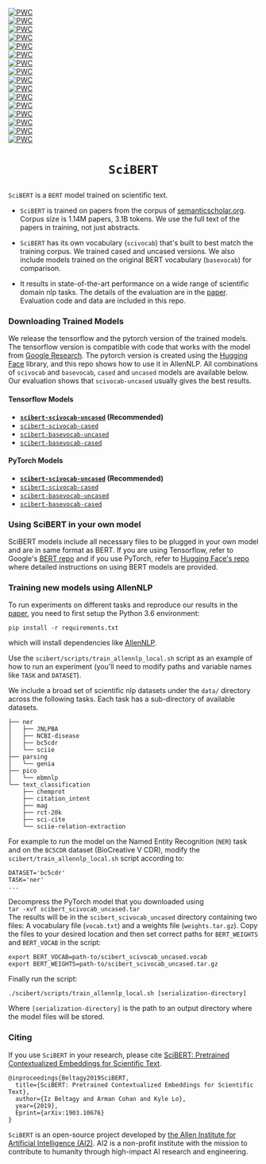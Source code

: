 [![PWC](https://img.shields.io/endpoint.svg?url=https://paperswithcode.com/badge/scibert-pretrained-contextualized-embeddings/named-entity-recognition-bc5cdr)](https://paperswithcode.com/sota/named-entity-recognition-bc5cdr?p=scibert-pretrained-contextualized-embeddings)  
[![PWC](https://img.shields.io/endpoint.svg?url=https://paperswithcode.com/badge/scibert-pretrained-contextualized-embeddings/relation-extraction-chemprot)](https://paperswithcode.com/sota/relation-extraction-chemprot?p=scibert-pretrained-contextualized-embeddings)  
[![PWC](https://img.shields.io/endpoint.svg?url=https://paperswithcode.com/badge/scibert-pretrained-contextualized-embeddings/participant-intervention-comparison-outcome)](https://paperswithcode.com/sota/participant-intervention-comparison-outcome?p=scibert-pretrained-contextualized-embeddings)  
[![PWC](https://img.shields.io/endpoint.svg?url=https://paperswithcode.com/badge/scibert-pretrained-contextualized-embeddings/named-entity-recognition-ncbi-disease)](https://paperswithcode.com/sota/named-entity-recognition-ncbi-disease?p=scibert-pretrained-contextualized-embeddings)  
[![PWC](https://img.shields.io/endpoint.svg?url=https://paperswithcode.com/badge/scibert-pretrained-contextualized-embeddings/sentence-classification-paper-field)](https://paperswithcode.com/sota/sentence-classification-paper-field?p=scibert-pretrained-contextualized-embeddings)  
[![PWC](https://img.shields.io/endpoint.svg?url=https://paperswithcode.com/badge/scibert-pretrained-contextualized-embeddings/citation-intent-classification-scicite)](https://paperswithcode.com/sota/citation-intent-classification-scicite?p=scibert-pretrained-contextualized-embeddings)  
[![PWC](https://img.shields.io/endpoint.svg?url=https://paperswithcode.com/badge/scibert-pretrained-contextualized-embeddings/sentence-classification-sciencecite)](https://paperswithcode.com/sota/sentence-classification-sciencecite?p=scibert-pretrained-contextualized-embeddings)  
[![PWC](https://img.shields.io/endpoint.svg?url=https://paperswithcode.com/badge/scibert-pretrained-contextualized-embeddings/relation-extraction-scierc)](https://paperswithcode.com/sota/relation-extraction-scierc?p=scibert-pretrained-contextualized-embeddings)  
[![PWC](https://img.shields.io/endpoint.svg?url=https://paperswithcode.com/badge/scibert-pretrained-contextualized-embeddings/named-entity-recognition-scierc)](https://paperswithcode.com/sota/named-entity-recognition-scierc?p=scibert-pretrained-contextualized-embeddings)  
[![PWC](https://img.shields.io/endpoint.svg?url=https://paperswithcode.com/badge/scibert-pretrained-contextualized-embeddings/citation-intent-classification-acl-arc)](https://paperswithcode.com/sota/citation-intent-classification-acl-arc?p=scibert-pretrained-contextualized-embeddings)  
[![PWC](https://img.shields.io/endpoint.svg?url=https://paperswithcode.com/badge/scibert-pretrained-contextualized-embeddings/sentence-classification-acl-arc)](https://paperswithcode.com/sota/sentence-classification-acl-arc?p=scibert-pretrained-contextualized-embeddings)  
[![PWC](https://img.shields.io/endpoint.svg?url=https://paperswithcode.com/badge/scibert-pretrained-contextualized-embeddings/dependency-parsing-genia-las)](https://paperswithcode.com/sota/dependency-parsing-genia-las?p=scibert-pretrained-contextualized-embeddings)  
[![PWC](https://img.shields.io/endpoint.svg?url=https://paperswithcode.com/badge/scibert-pretrained-contextualized-embeddings/dependency-parsing-genia-uas)](https://paperswithcode.com/sota/dependency-parsing-genia-uas?p=scibert-pretrained-contextualized-embeddings)    
[![PWC](https://img.shields.io/endpoint.svg?url=https://paperswithcode.com/badge/scibert-pretrained-contextualized-embeddings/named-entity-recognition-jnlpba)](https://paperswithcode.com/sota/named-entity-recognition-jnlpba?p=scibert-pretrained-contextualized-embeddings)   
[![PWC](https://img.shields.io/endpoint.svg?url=https://paperswithcode.com/badge/scibert-pretrained-contextualized-embeddings/sentence-classification-pubmed-20k-rct)](https://paperswithcode.com/sota/sentence-classification-pubmed-20k-rct?p=scibert-pretrained-contextualized-embeddings)  
[![PWC](https://img.shields.io/endpoint.svg?url=https://paperswithcode.com/badge/scibert-pretrained-contextualized-embeddings/sentence-classification-scicite)](https://paperswithcode.com/sota/sentence-classification-scicite?p=scibert-pretrained-contextualized-embeddings)


# <p align=center>`SciBERT`</p>
`SciBERT` is a `BERT` model trained on scientific text.

* `SciBERT` is trained on papers from the corpus of [semanticscholar.org](https://semanticscholar.org). Corpus size is 1.14M papers, 3.1B tokens. We use the full text of the papers in training, not just abstracts.

* `SciBERT` has its own vocabulary (`scivocab`) that's built to best match the training corpus. We trained cased and uncased versions. We also include models trained on the original BERT vocabulary (`basevocab`) for comparison.

* It results in state-of-the-art performance on a wide range of scientific domain nlp tasks. The details of the evaluation are in the [paper](https://arxiv.org/abs/1903.10676). Evaluation code and data are included in this repo. 

### Downloading Trained Models
We release the tensorflow and the pytorch version of the trained models. The tensorflow version is compatible with code that works with the model from [Google Research](https://github.com/google-research/bert). The pytorch version is created using the [Hugging Face](https://github.com/huggingface/pytorch-pretrained-BERT) library, and this repo shows how to use it in AllenNLP.  All combinations of `scivocab` and `basevocab`, `cased` and `uncased` models are available below. Our evaluation shows that `scivocab-uncased` usually gives the best results.

#### Tensorflow Models
* __[`scibert-scivocab-uncased`](https://s3-us-west-2.amazonaws.com/ai2-s2-research/scibert/tensorflow_models/scibert_scivocab_uncased.tar.gz) (Recommended)__
* [`scibert-scivocab-cased`](https://s3-us-west-2.amazonaws.com/ai2-s2-research/scibert/tensorflow_models/scibert_scivocab_cased.tar.gz)
* [`scibert-basevocab-uncased`](https://s3-us-west-2.amazonaws.com/ai2-s2-research/scibert/tensorflow_models/scibert_basevocab_uncased.tar.gz)
* [`scibert-basevocab-cased`](https://s3-us-west-2.amazonaws.com/ai2-s2-research/scibert/tensorflow_models/scibert_basevocab_cased.tar.gz)

#### PyTorch Models
* __[`scibert-scivocab-uncased`](https://s3-us-west-2.amazonaws.com/ai2-s2-research/scibert/pytorch_models/scibert_scivocab_uncased.tar) (Recommended)__
* [`scibert-scivocab-cased`](https://s3-us-west-2.amazonaws.com/ai2-s2-research/scibert/pytorch_models/scibert_scivocab_cased.tar)
* [`scibert-basevocab-uncased`](https://s3-us-west-2.amazonaws.com/ai2-s2-research/scibert/pytorch_models/scibert_basevocab_uncased.tar)
* [`scibert-basevocab-cased`](https://s3-us-west-2.amazonaws.com/ai2-s2-research/scibert/pytorch_models/scibert_basevocab_cased.tar)

### Using SciBERT in your own model

SciBERT models include all necessary files to be plugged in your own model and are in same format as BERT.
If you are using Tensorflow, refer to Google's [BERT repo](https://github.com/google-research/bert) and if you use PyTorch, refer to [Hugging Face's repo](https://github.com/huggingface/pytorch-pretrained-BERT) where detailed instructions on using BERT models are provided. 

### Training new models using AllenNLP

To run experiments on different tasks and reproduce our results in the [paper](https://arxiv.org/abs/1903.10676), you need to first setup the Python 3.6 environment:

```pip install -r requirements.txt```

which will install dependencies like [AllenNLP](https://github.com/allenai/allennlp/).

Use the `scibert/scripts/train_allennlp_local.sh` script as an example of how to run an experiment (you'll need to modify paths and variable names like `TASK` and `DATASET`).

We include a broad set of scientific nlp datasets under the `data/` directory across the following tasks. Each task has a sub-directory of available datasets.
```
├── ner
│   ├── JNLPBA
│   ├── NCBI-disease
│   ├── bc5cdr
│   └── sciie
├── parsing
│   └── genia
├── pico
│   └── ebmnlp
└── text_classification
    ├── chemprot
    ├── citation_intent
    ├── mag
    ├── rct-20k
    ├── sci-cite
    └── sciie-relation-extraction
```

For example to run the model on the Named Entity Recognition (`NER`) task and on the `BC5CDR` dataset (BioCreative V CDR), modify the `scibert/train_allennlp_local.sh` script according to:
```
DATASET='bc5cdr'
TASK='ner'
...
```

Decompress the PyTorch model that you downloaded using  
`tar -xvf scibert_scivocab_uncased.tar`  
The results will be in the `scibert_scivocab_uncased` directory containing two files:
A vocabulary file (`vocab.txt`) and a weights file (`weights.tar.gz`).
Copy the files to your desired location and then set correct paths for `BERT_WEIGHTS` and `BERT_VOCAB` in the script:
```
export BERT_VOCAB=path-to/scibert_scivocab_uncased.vocab
export BERT_WEIGHTS=path-to/scibert_scivocab_uncased.tar.gz
```

Finally run the script:

```
./scibert/scripts/train_allennlp_local.sh [serialization-directory]
```

Where `[serialization-directory]` is the path to an output directory where the model files will be stored. 

### Citing

If you use `SciBERT` in your research, please cite [SciBERT: Pretrained Contextualized Embeddings for Scientific Text](https://arxiv.org/abs/1903.10676).
```
@inproceedings{Beltagy2019SciBERT,
  title={SciBERT: Pretrained Contextualized Embeddings for Scientific Text},
  author={Iz Beltagy and Arman Cohan and Kyle Lo},
  year={2019},
  Eprint={arXiv:1903.10676}
}
```

`SciBERT` is an open-source project developed by [the Allen Institute for Artificial Intelligence (AI2)](http://www.allenai.org).
AI2 is a non-profit institute with the mission to contribute to humanity through high-impact AI research and engineering.




